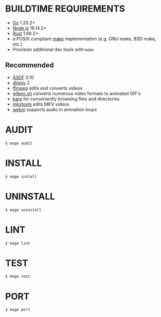 # BUILDTIME REQUIREMENTS

* [Go](https://golang.org/) 1.20.2+
* [Node.js](https://nodejs.org/en) 16.14.2+
* [Rust](https://www.rust-lang.org/) 1.68.2+
* a POSIX compliant [make](https://pubs.opengroup.org/onlinepubs/9699919799/utilities/make.html) implementation (e.g. GNU make, BSD make, etc.)
* Provision additional dev tools with `make`

## Recommended

* [ASDF](https://asdf-vm.com/) 0.10
* [direnv](https://direnv.net/) 2
* [ffmpeg](https://ffmpeg.org/) edits and converts videos
* [gifenc.sh](https://github.com/thevangelist/FFMPEG-gif-script-for-bash) converts numerous video formats to animated GIF's
* [karp](https://github.com/mcandre/karp) for conveniently browsing files and directories
* [mkvtools](https://emmgunn.com/wp/mkvtools-home/) edits MKV videos
* [webm](https://www.webmproject.org/) supports audio in animation loops

# AUDIT

```console
$ mage audit
```

# INSTALL

```console
$ mage install
```

# UNINSTALL

```console
$ mage uninstall
```

# LINT

```console
$ mage lint
```

# TEST

```console
$ mage test
```

# PORT

```console
$ mage port
```
